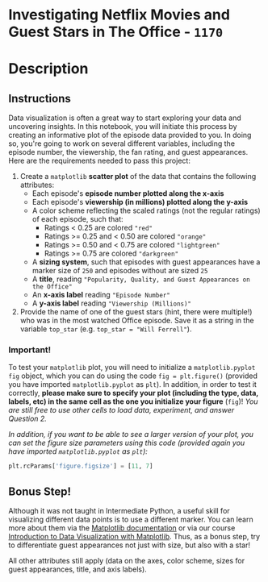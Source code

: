 # Investigating Netflix Movies and Guest Stars in The Office - `1170`

# Description

## Instructions
Data visualization is often a great way to start exploring your data and uncovering insights. In this notebook, you will initiate this process by creating an informative plot of the episode data provided to you. In doing so, you're going to work on several different variables, including the episode number, the viewership, the fan rating, and guest appearances. Here are the requirements needed to pass this project:

1. Create a `matplotlib` **scatter plot** of the data that contains the following attributes:
   - Each episode's **episode number plotted along the x-axis**
   - Each episode's **viewership (in millions) plotted along the y-axis**
   - A color scheme reflecting the scaled ratings (not the regular ratings) of each episode, such that:
     - Ratings < 0.25 are colored `"red"`
     - Ratings >= 0.25 and < 0.50 are colored `"orange"`
     - Ratings >= 0.50 and < 0.75 are colored `"lightgreen"`
     - Ratings >= 0.75 are colored `"darkgreen"`
   - A **sizing system**, such that episodes with guest appearances have a marker size of `250` and episodes without are sized `25`
   - A **title**, reading `"Popularity, Quality, and Guest Appearances on the Office"`
   - An **x-axis label** reading `"Episode Number"`
   - A **y-axis label** reading `"Viewership (Millions)"`
2. Provide the name of one of the guest stars (hint, there were multiple!) who was in the most watched Office episode. Save it as a string in the variable `top_star` (e.g. `top_star = "Will Ferrell"`).

### Important!
To test your `matplotlib` plot, you will need to initialize a `matplotlib.pyplot` `fig` object, which you can do using the code `fig = plt.figure()` (provided you have imported `matplotlib.pyplot` as `plt`). In addition, in order to test it correctly, **please make sure to specify your plot (including the type, data, labels, etc) in the same cell as the one you initialize your figure** (`fig`)! *You are still free to use other cells to load data, experiment, and answer Question 2.*

*In addition, if you want to be able to see a larger version of your plot, you can set the figure size parameters using this code (provided again you have imported `matplotlib.pyplot` as `plt`):*

``` python
plt.rcParams['figure.figsize'] = [11, 7]
```

## Bonus Step!
Although it was not taught in Intermediate Python, a useful skill for visualizing different data points is to use a different marker. You can learn more about them via the [Matplotlib documentation](https://matplotlib.org/api/markers_api.html) or via our course [Introduction to Data Visualization with Matplotlib](https://learn.datacamp.com/courses/introduction-to-data-visualization-with-matplotlib). Thus, as a bonus step, try to differentiate guest appearances not just with size, but also with a star!

All other attributes still apply (data on the axes, color scheme, sizes for guest appearances, title, and axis labels).
